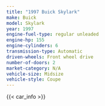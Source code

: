 ```yaml
---
title: "1997 Buick Skylark"
make: Buick
model: Skylark
year: 1997
engine-fuel-type: regular unleaded
engine-hp: 155
engine-cylinders: 6
transmission-type: Automatic
driven-wheels: Front wheel drive
number-of-doors: 2
market-category: N/A
vehicle-size: Midsize
vehicle-style: Coupe
---
```


{{< car_info >}}
